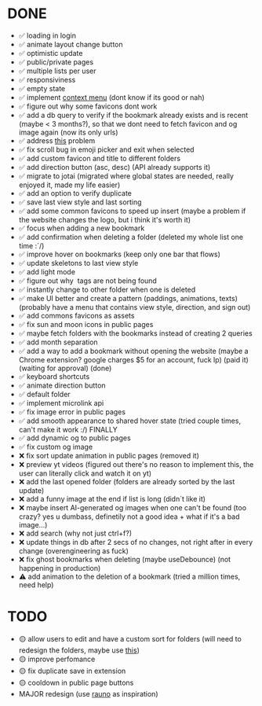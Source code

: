 # DONE

- ✅ loading in login
- ✅ animate layout change button
- ✅ optimistic update
- ✅ public/private pages
- ✅ multiple lists per user
- ✅ responsiviness
- ✅ empty state
- ✅ implement [context menu](https://www.radix-ui.com/primitives/docs/components/context-menu) (dont know if its good or nah)
- ✅ figure out why some favicons dont work
- ✅ add a db query to verify if the bookmark already exists and is recent (maybe < 3 months?), so that we dont need to fetch favicon and og image again (now its only urls)
- ✅ address [this](https://nextjs.org/docs/messages/api-routes-response-size-limit) problem
- ✅ fix scroll bug in emoji picker and exit when selected
- ✅ add custom favicon and title to different folders
- ✅ add direction button (asc, desc) (API already supports it)
- ✅ migrate to jotai (migrated where global states are needed, really enjoyed it, made my life easier)
- ✅ add an option to verify duplicate
- ✅ save last view style and last sorting
- ✅ add some common favicons to speed up insert (maybe a problem if the website changes the logo, but i think it's worth it)
- ✅ focus when adding a new bookmark
- ✅ add confirmation when deleting a folder (deleted my whole list one time :´/)
- ✅ improve hover on bookmarks (keep only one bar that flows)
- ✅ update skeletons to last view style
- ✅ add light mode
- ✅ figure out why <img> tags are not being found
- ✅ instantly change to other folder when one is deleted
- ✅ make UI better and create a pattern (paddings, animations, texts) (probably have a menu that contains view style, direction, and sign out)
- ✅ add commons favicons as assets
- ✅ fix sun and moon icons in public pages
- ✅ maybe fetch folders with the bookmarks instead of creating 2 queries
- ✅ add month separation
- ✅ add a way to add a bookmark without opening the website (maybe a Chrome extension? google charges $5 for an account, fuck lp) (paid it) (waiting for approval) (done)
- ✅ keyboard shortcuts
- ✅ animate direction button
- ✅ default folder
- ✅ implement microlink api
- ✅ fix image error in public pages
- ✅ add smooth appearance to shared hover state (tried couple times, can't make it work :/) FINALLY
- ✅ add dynamic og to public pages
- ✅ fix custom og image
- ❌ fix sort update animation in public pages (removed it)
- ❌ preview yt videos (figured out there's no reason to implement this, the user can literally click and watch it on yt)
- ❌ add the last opened folder (folders are already sorted by the last update)
- ❌ add a funny image at the end if list is long (didn´t like it)
- ❌ maybe insert AI-generated og images when one can't be found (too crazy? yes u dumbass, definetily not a good idea + what if it's a bad image...)
- ❌ add search (why not just ctrl+f?)
- ❌ update things in db after 2 secs of no changes, not right after in every change (overengineering as fuck)
- ❌ fix ghost bookmarks when deleting (maybe useDebounce) (not happening in production)
- ⚠️ add animation to the deletion of a bookmark (tried a million times, need help)

# TODO

- 🟡 allow users to edit and have a custom sort for folders (will need to redesign the folders, maybe use [this](https://vaul.emilkowal.ski/))
- 🟡 improve perfomance
- 🟡 fix duplicate save in extension
- 🟡 cooldown in public page buttons
- MAJOR redesign (use [rauno](https://twitter.com/raunofreiberg/status/1653471349854093327) as inspiration)

